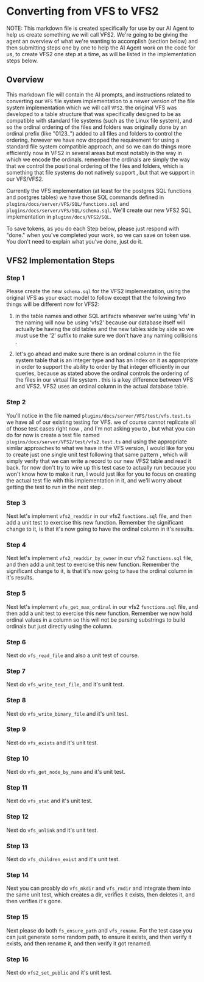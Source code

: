 # Converting from VFS to VFS2

NOTE: This markdown file is created specifically for use by our AI Agent to help us create something we will call VFS2. We're going to be giving the agent an overview of what we're wanting to accomplish (section below) and then submitting steps one by one to help the AI Agent work on the code for us, to create VFS2 one step at a time, as will be listed in the implementation steps below. 

## Overview

This markdown file will contain the AI prompts, and instructions related to converting our `VFS` file system implementation to a newer version of the file system implementation which we will call `VFS2`. the original VFS was developed to a table structure that was specifically designed to be as compatible with standard file systems (such as the Linux file system), and so the ordinal ordering of the files and folders was originally done by an ordinal prefix (like "0123_") added to all files and folders to control the ordering. however we have now dropped the requirement for using a standard file system compatible approach, and so we can do things more efficiently now in VFS2 in several areas but most notably in the way in which we encode the ordinals. remember the ordinals are simply the way that we control the positional ordering of the files and folders, which is something that file systems do not natively support , but that we support in our VFS/VFS2.

Currently the VFS implementation (at least for the postgres SQL functions and postgres tables) we have those SQL commands defined in `plugins/docs/server/VFS/SQL/functions.sql` and `plugins/docs/server/VFS/SQL/schema.sql`. We'll create our new VFS2 SQL implementation in `plugins/docs/VFS2/SQL`.

To save tokens, as you do each Step below, please just respond with "done." when you've completed your work, so we can save on token use. You don't need to explain what you've done, just do it.

## VFS2 Implementation Steps

### Step 1

Please create the new `schema.sql` for the VFS2 implementation, using the original VFS as your exact model to follow except that the following two things will be different now for VFS2:

1) in the table names and other SQL artifacts wherever we're using 'vfs' in the naming will now be using 'vfs2' because our database itself will actually be having the old tables and the new tables side by side so we must use the '2' suffix to make sure we don't have any naming collisions .

2) let's go ahead and make sure there is an ordinal column in the file system table that is an integer type and has an index on it as appropriate in order to support the ability to order by that integer efficiently in our queries, because as stated above the ordinal controls the ordering of the files in our virtual file system . this is a key difference between VFS and VFS2. VFS2 uses an ordinal column in the actual database table.

### Step 2

You'll notice in the file named `plugins/docs/server/VFS/test/vfs.test.ts` we have all of our existing testing for VFS. we of course cannot replicate all of those test cases right now , and I'm not asking you to , but what you can do for now is create a test file named `plugins/docs/server/VFS2/test/vfs2.test.ts` and using the appropriate similar approaches to what we have in the VFS version, I would like for you to create just one single unit test following that same pattern , which will simply verify that we can write a record to our new VFS2 table and read it back. for now don't try to wire up this test case to actually run because you won't know how to make it run, I would just like for you to focus on creating the actual test file with this implementation in it, and we'll worry about getting the test to run in the next step . 

### Step 3

Next let's implement `vfs2_readdir` in our vfs2 `functions.sql` file, and then add a unit test to exercise this new function. Remember the significant change to it, is that it's now going to have the ordinal column in it's results.

### Step 4

Next let's implement `vfs2_readdir_by_owner` in our vfs2 `functions.sql` file, and then add a unit test to exercise this new function. Remember the significant change to it, is that it's now going to have the ordinal column in it's results.

### Step 5

Next let's implement `vfs_get_max_ordinal` in our vfs2 `functions.sql` file, and then add a unit test to exercise this new function. Remember we now hold ordinal values in a column so this will not be parsing substrings to build ordinals but just directly using the column.

### Step 6

Next do `vfs_read_file` and also a unit test of course. 

### Step 7

Next do `vfs_write_text_file`, and it's unit test.

### Step 8

Next do `vfs_write_binary_file` and it's unit test. 

### Step 9

Next do `vfs_exists` and it's unit test. 

### Step 10

Next do `vfs_get_node_by_name` and it's unit test.

### Step 11

Next do `vfs_stat` and it's unit test.

### Step 12

Next do `vfs_unlink` and it's unit test. 

### Step 13

Next do `vfs_children_exist` and it's unit test. 

### Step 14

Next you can proably do `vfs_mkdir` and `vfs_rmdir` and integrate them into the same unit test, which creates a dir, verifies it exists, then deletes it, and then verifies it's gone.

### Step 15

Next please do both `fs_ensure_path` and `vfs_rename`. For the test case you can just generate some random path, to ensure it exists, and then verify it exists, and then rename it, and then verify it got renamed.


### Step 16

Next do `vfs2_set_public` and it's unit test.
